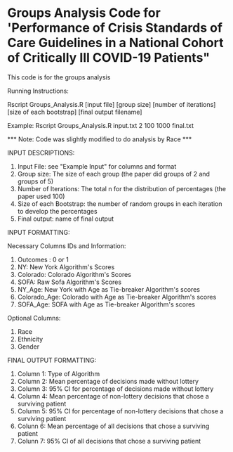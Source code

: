 # Groups Analysis Code for 'Performance of Crisis Standards of Care Guidelines in a National Cohort of Critically Ill COVID-19 Patients"

This code is for the groups analysis

Running Instructions:

Rscript Groups_Analysis.R [input file] [group size] [number of iterations] [size of each bootstrap] [final output filename]

Example:
Rscript Groups_Analysis.R input.txt 2 100 1000 final.txt


*** Note: Code was slightly modified to do analysis by Race ***

INPUT DESCRIPTIONS:

1. Input File: see "Example Input" for columns and format 
2. Group size: The size of each group (the paper did groups of 2 and groups of 5)
3. Number of Iterations: The total n for the distribution of percentages (the paper used 100)
4. Size of each Bootstrap: the number of random groups in each iteration to develop the percentages
5. Final output: name of final output

INPUT FORMATTING:

Necessary Columns IDs and Information:
1. Outcomes : 0 or 1
2. NY: New York Algorithm's Scores
3. Colorado: Colorado Algorithm's Scores
4. SOFA: Raw Sofa Algorithm's Scores
5. NY_Age: New York with Age as Tie-breaker Algorithm's scores
6. Colorado_Age: Colorado with Age as Tie-breaker Algorithm's scores
7. SOFA_Age: SOFA with Age as Tie-breaker Algorithm's scores

Optional Columns:
1. Race
2. Ethnicity
3. Gender

FINAL OUTPUT FORMATTING:

1. Column 1: Type of Algorithm
2. Column 2: Mean percentage of decisions made without lottery
3. Column 3: 95% CI for percentage of decisions made without lottery
4. Column 4: Mean percentage of non-lottery decisions that chose a surviving patient
5. Column 5: 95% CI for percentage of non-lottery decisions that chose a surviving patient
6. Colunn 6: Mean percentage of all decisions that chose a surviving patient
7. Colunn 7: 95% CI  of all decisions that chose a surviving patient

